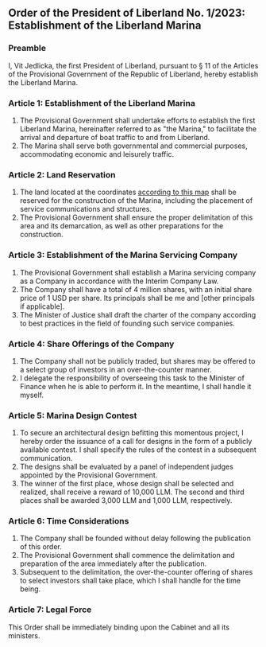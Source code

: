 ## Order of the President of Liberland No. 1/2023: Establishment of the Liberland Marina

### Preamble
I, Vit Jedlicka, the first President of Liberland, pursuant to § 11 of the Articles of the Provisional Government of the Republic of Liberland, hereby establish the Liberland Marina.

### Article 1: Establishment of the Liberland Marina

1. The Provisional Government shall undertake efforts to establish the first Liberland Marina, hereinafter referred to as "the Marina," to facilitate the arrival and departure of boat traffic to and from Liberland.
2. The Marina shall serve both governmental and commercial purposes, accommodating economic and leisurely traffic.

### Article 2: Land Reservation

1. The land located at the coordinates [according to this map](https://e-liberland.org/sandbox/?up=2d910137f9729) shall be reserved for the construction of the Marina, including the placement of service communications and structures.
2. The Provisional Government shall ensure the proper delimitation of this area and its demarcation, as well as other preparations for the construction.

### Article 3: Establishment of the Marina Servicing Company

1. The Provisional Government shall establish a Marina servicing company as a Company in accordance with the Interim Company Law.
2. The Company shall have a total of 4 million shares, with an initial share price of 1 USD per share. Its principals shall be me and [other principals if applicable].
3. The Minister of Justice shall draft the charter of the company according to best practices in the field of founding such service companies.

### Article 4: Share Offerings of the Company

1. The Company shall not be publicly traded, but shares may be offered to a select group of investors in an over-the-counter manner.
2. I delegate the responsibility of overseeing this task to the Minister of Finance when he is able to perform it. In the meantime, I shall handle it myself.

### Article 5: Marina Design Contest

1. To secure an architectural design befitting this momentous project, I hereby order the issuance of a call for designs in the form of a publicly available contest. I shall specify the rules of the contest in a subsequent communication.
2. The designs shall be evaluated by a panel of independent judges appointed by the Provisional Government.
3. The winner of the first place, whose design shall be selected and realized, shall receive a reward of 10,000 LLM. The second and third places shall be awarded 3,000 LLM and 1,000 LLM, respectively.

### Article 6: Time Considerations

1. The Company shall be founded without delay following the publication of this order.
2. The Provisional Government shall commence the delimitation and preparation of the area immediately after the publication.
3. Subsequent to the delimitation, the over-the-counter offering of shares to select investors shall take place, which I shall handle for the time being.

### Article 7: Legal Force

This Order shall be immediately binding upon the Cabinet and all its ministers.
